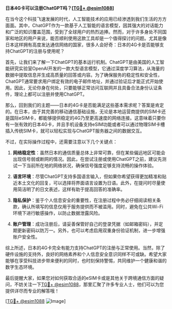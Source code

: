 **日本4G卡可以注册ChatGPT吗？[[TG💪+ @esim1088](https://t.me/s/esim1088)]**

在当今这个科技飞速发展的时代，人工智能技术的应用已经渗透到我们生活的方方面面。其中，ChatGPT作为一款基于人工智能的语言模型，因其强大的对话能力和广泛的知识覆盖范围，受到了全球用户的热烈追捧。然而，对于许多身处不同国家和地区的用户来说，能否顺利使用这款工具却是一个值得探讨的问题。尤其是像日本这样拥有高度发达通信网络的国家，很多人会好奇：日本的4G卡是否能够支持ChatGPT的注册与使用呢？

首先，让我们来了解一下ChatGPT的基本运行机制。ChatGPT是由美国的人工智能研究实验室OpenAI开发的一款大型语言模型，它通过深度学习算法，从海量的数据中提取信息并生成高质量的回答或内容。为了确保服务的稳定性和安全性，ChatGPT通常要求用户绑定有效的电子邮件地址，并通过验证后才能正式开始使用。因此，无论你身在何处，只要能够正常访问互联网并且具备合法身份认证条件，理论上都可以注册并使用ChatGPT。

那么，回到我们的主题——日本的4G卡是否能满足这些基本需求呢？答案是肯定的。在日本，由于其完善的移动通信基础设施，无论是本地运营商提供的SIM卡还是国际eSIM卡，都能够提供稳定的4G乃至更高速度的网络连接。这意味着只要你有一张有效的日本4G卡，并且手机设备支持eSIM功能或者可以通过物理SIM卡槽插入传统SIM卡，就可以轻松实现与ChatGPT服务器之间的数据交互。

不过，在实际操作过程中，还需要注意以下几个关键点：

1. **网络稳定性**：虽然日本的通信质量总体上非常可靠，但在某些偏远地区可能会出现信号弱或断网的情况。因此，在尝试注册或使用ChatGPT之前，建议先测试一下当前所在地的网络状况，确保信号强度足够支持流畅的操作体验。

2. **语言环境**：尽管ChatGPT支持多国语言输入，但如果你希望获得更加精准和贴近本土文化的回复，可以选择将界面语言设置为日语。此外，在提问时尽量使用简洁明了的日文表述，这样有助于提高回答的准确率。

3. **隐私保护**：鉴于个人信息安全的重要性，在注册过程中务必仔细阅读相关条款，确认所填写的信息仅用于服务提供而不被滥用。同时，避免在公共Wi-Fi环境下进行敏感操作，以防止数据泄露风险。

4. **账户管理**：成功注册后，请妥善保管好自己的登录凭据（如邮箱密码），并定期更新密码以防万一。另外，也可以考虑启用双重身份验证机制，进一步增强账户安全性。

综上所述，日本的4G卡完全有能力支持ChatGPT的注册与正常使用。当然，除了硬件设施的支持外，良好的网络素养和个人信息安全意识同样不可或缺。希望大家能够在享受科技进步带来便利的同时，也时刻保持警惕，共同维护一个健康和谐的数字生态环境。

最后提醒大家，如果您对如何获取合适的eSIM卡或是其他关于跨境通信方面的疑问，不妨关注一下[TG💪+ @esim1088](https://t.me/s/esim1088)，那里汇聚了许多专业人士，他们可以为您提供详尽而专业的解答哦！

[[TG💪+ @esim1088](https://t.me/s/esim1088) ![Image](https://i.postimg.cc/4NQfJmqS/Snipaste-2025-05-13-00-14-12.png)]